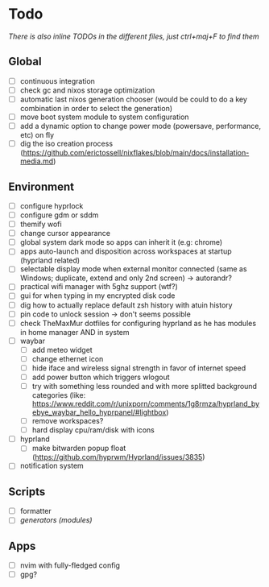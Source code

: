 # Todo

*There is also inline TODOs in the different files, just ctrl+maj+F to find them*

## Global

- [ ] continuous integration
- [ ] check gc and nixos storage optimization
- [ ] automatic last nixos generation chooser (would be could to do a key combination in order to select the generation)
- [ ] move boot system module to system configuration
- [ ] add a dynamic option to change power mode (powersave, performance, etc) on fly
- [ ] dig the iso creation process (https://github.com/erictossell/nixflakes/blob/main/docs/installation-media.md)

## Environment

- [ ] configure hyprlock
- [ ] configure gdm or sddm
- [ ] themify wofi
- [ ] change cursor appearance
- [ ] global system dark mode so apps can inherit it (e.g: chrome)
- [ ] apps auto-launch and disposition across workspaces at startup (hyprland related)
- [ ] selectable display mode when external monitor connected (same as Windows; duplicate, extend and only 2nd screen) -> autorandr?
- [ ] practical wifi manager with 5ghz support (wtf?)
- [ ] gui for when typing in my encrypted disk code
- [ ] dig how to actually replace default zsh history with atuin history
- [ ] pin code to unlock session -> don't seems possible
- [ ] check TheMaxMur dotfiles for configuring hyprland as he has modules in home manager AND in system 
- [ ] waybar
  - [ ] add meteo widget
  - [ ] change ethernet icon
  - [ ] hide iface and wireless signal strength in favor of internet speed
  - [ ] add power button which triggers wlogout
  - [ ] try with something less rounded and with more splitted background categories (like: https://www.reddit.com/r/unixporn/comments/1g8rmza/hyprland_byebye_waybar_hello_hyprpanel/#lightbox)
  - [ ] remove workspaces?
  - [ ] hard display cpu/ram/disk with icons
- [ ] hyprland
  - [ ] make bitwarden popup float (https://github.com/hyprwm/Hyprland/issues/3835)
- [ ] notification system

## Scripts

- [ ] formatter
- [ ] *generators (modules)*

## Apps

- [ ] nvim with fully-fledged config
- [ ] gpg?
